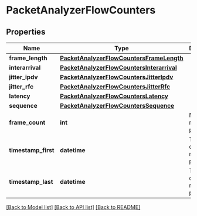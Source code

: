 # PacketAnalyzerFlowCounters

## Properties
Name | Type | Description | Notes
------------ | ------------- | ------------- | -------------
**frame_length** | [**PacketAnalyzerFlowCountersFrameLength**](PacketAnalyzerFlowCountersFrameLength.md) |  | [optional] 
**interarrival** | [**PacketAnalyzerFlowCountersInterarrival**](PacketAnalyzerFlowCountersInterarrival.md) |  | [optional] 
**jitter_ipdv** | [**PacketAnalyzerFlowCountersJitterIpdv**](PacketAnalyzerFlowCountersJitterIpdv.md) |  | [optional] 
**jitter_rfc** | [**PacketAnalyzerFlowCountersJitterRfc**](PacketAnalyzerFlowCountersJitterRfc.md) |  | [optional] 
**latency** | [**PacketAnalyzerFlowCountersLatency**](PacketAnalyzerFlowCountersLatency.md) |  | [optional] 
**sequence** | [**PacketAnalyzerFlowCountersSequence**](PacketAnalyzerFlowCountersSequence.md) |  | [optional] 
**frame_count** | **int** | Number of received packets | 
**timestamp_first** | **datetime** | Timestamp of first received packet | [optional] 
**timestamp_last** | **datetime** | Timestamp of last received packed | [optional] 

[[Back to Model list]](../README.md#documentation-for-models) [[Back to API list]](../README.md#documentation-for-api-endpoints) [[Back to README]](../README.md)


